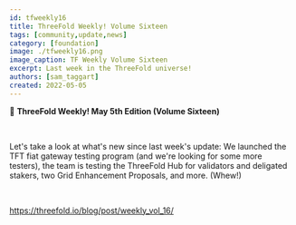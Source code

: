 ```yaml
---
id: tfweekly16
title: ThreeFold Weekly! Volume Sixteen
tags: [community,update,news]
category: [foundation]
image: ./tfweekly16.png
image_caption: TF Weekly Volume Sixteen
excerpt: Last week in the ThreeFold universe!
authors: [sam_taggart]
created: 2022-05-05
---
```


📰 **ThreeFold Weekly! May 5th Edition (Volume Sixteen)**

<br/>

Let's take a look at what's new since last week's update: We launched the TFT fiat gateway testing program (and we're looking for some more testers), the team is testing the ThreeFold Hub for validators and deligated stakers, two Grid Enhancement Proposals, and more. (Whew!)

<br/>

https://threefold.io/blog/post/weekly_vol_16/